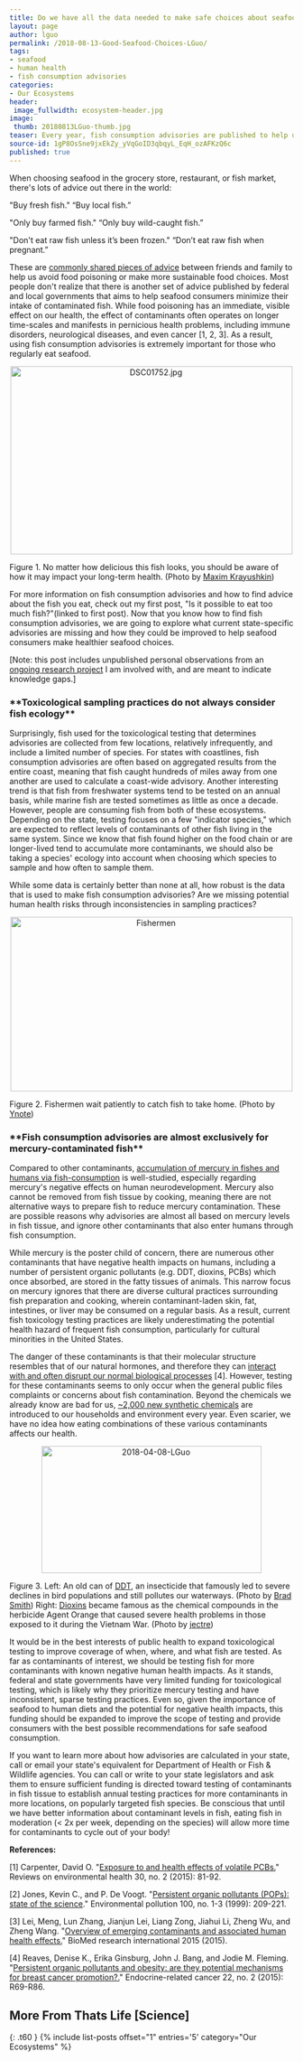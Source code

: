 ```yaml
---
title: Do we have all the data needed to make safe choices about seafood?
layout: page
author: lguo
permalink: /2018-08-13-Good-Seafood-Choices-LGuo/
tags:
- seafood
- human health
- fish consumption advisories
categories:
- Our Ecosystems
header:
 image_fullwidth: ecosystem-header.jpg
image:
 thumb: 20180813LGuo-thumb.jpg
teaser: Every year, fish consumption advisories are published to help us make healthy seafood choices, but how good is the data used to construct these advisories?
source-id: 1gP8OsSne9jxEkZy_yVqGoID3qbqyL_EqH_ozAFKzQ6c
published: true
---
```

When choosing seafood in the grocery store, restaurant, or fish market, there's lots of advice out there in the world:

"Buy fresh fish."  “Buy local fish.”

"Only buy farmed fish." “Only buy wild-caught fish.”

"Don't eat raw fish unless it’s been frozen." “Don’t eat raw fish when pregnant.”

These are [commonly shared pieces of advice](https://www.fda.gov/food/resourcesforyou/consumers/ucm077331.htm) between friends and family to help us avoid food poisoning or make more sustainable food choices. Most people don't realize that there is another set of advice published by federal and local governments that aims to help seafood consumers minimize their intake of contaminated fish. While food poisoning has an immediate, visible effect on our health, the effect of contaminants often operates on longer time-scales and manifests in pernicious health problems, including immune disorders, neurological diseases, and even cancer [1, 2, 3]. As a result, using fish consumption advisories is extremely important for those who regularly eat seafood. 

<center><a data-flickr-embed="true"  href="https://www.flickr.com/photos/147842775@N07/35055672773/in/photolist-VpKucg-WDhuuK-WDhgiV-WrCCCM-mBi37-VpKmJF-qLxt1r-bEBxih-5hHb3j-2qELLe-7byjMy-3URHPS-7bygtu-GG9TG-6EFwx7-a2TtfC-4HAopD-2QjkaD-3URGyo-4GEGX-CbjYw-7byijL-eiUfX-SiHor4-3URH3U-99EHwG-jBLrG5-VpLKSH-9vsdU7-9UnFG6-ax5e8w-5B1R1C-jBLs7J-9LzYXK-24BkKvW-F1EwfP-5AjCuk-RL4m2W-217cyfR-boRKCW-jTtPmV-8cYAgL-sUujW-6nWgY4-VpKpyP-8H9V1-dUPb3N-h1d9iW-jYSvk-dpSa74" title="DSC01752.jpg"><img src="https://farm5.staticflickr.com/4233/35055672773_9e80e64103.jpg" width="500" height="333" alt="DSC01752.jpg"></a><script async src="//embedr.flickr.com/assets/client-code.js" charset="utf-8"></script></center>

Figure 1. No matter how delicious this fish looks, you should be aware of how it may impact your long-term health. (Photo by [Maxim Krayushkin](https://www.flickr.com/photos/147842775@N07/))

For more information on fish consumption advisories and how to find advice about the fish you eat, check out my first post, "Is it possible to eat too much fish?"(linked to first post). Now that you know how to find fish consumption advisories, we are going to explore what current state-specific advisories are missing and how they could be improved to help seafood consumers make healthier seafood choices. 

[Note: this post includes unpublished personal observations from an [ongoing research project](https://www.sesync.org/project/may-2017-rfp-s-e-synthesis-research-for-graduate-students/urban-ecologies-of-vulnerability) I am involved with, and are meant to indicate knowledge gaps.]

<h3>**Toxicological sampling practices do not always consider fish ecology**</h3>

Surprisingly, fish used for the toxicological testing that determines advisories are collected from few locations, relatively infrequently, and include a limited number of species. For states with coastlines, fish consumption advisories are often based on aggregated results from the entire coast, meaning that fish caught hundreds of miles away from one another are used to calculate a coast-wide advisory. Another interesting trend is that fish from freshwater systems tend to be tested on an annual basis, while marine fish are tested sometimes as little as once a decade. However, people are consuming fish from both of these ecosystems. Depending on the state, testing focuses on a few "indicator species," which are expected to reflect levels of contaminants of other fish living in the same system. Since we know that fish found higher on the food chain or are longer-lived tend to accumulate more contaminants, we should also be taking a species' ecology into account when choosing which species to sample and how often to sample them. 

While some data is certainly better than none at all, how robust is the data that is used to make fish consumption advisories? Are we missing potential human health risks through inconsistencies in sampling practices?

<center><a data-flickr-embed="true"  href="https://www.flickr.com/photos/60704156@N04/6690530769/in/photolist-bcdHGM-o9uXao-bwugKk-4jpmDe-pS2eAU-qZoqYe-FGVxTC-ri2XEy-nzfZp2-r9HDGi-9aYMfB-24fm2VX-WMYy3M-b4wXuV-6qDoaX-zJ1Fw-dfRrG2-RfskuJ-584F6s-b8bXo-riG2ZQ-SkYtL1-ERKiob-bY4MsN-79ikJF-CUuCrY-rAfgdt-2tnRBg-UfGTY-YkoZ2k-rxXPcA-9tEcC3-7kUxim-48n1am-H8cA8M-sq8Le-quatW2-ih6Gth-EQ9uj-55GH3-qDfLUG-5XrJTx-pkJMSf-rxXr1w-riEzkh-rA9kEJ-8VmqoT-anLRHj-seiYbr-9Q6kQ" title="Fishermen"><img src="https://farm8.staticflickr.com/7033/6690530769_f26b9f8086.jpg" width="500" height="309" alt="Fishermen"></a><script async src="//embedr.flickr.com/assets/client-code.js" charset="utf-8"></script></center>

Figure 2. Fishermen wait patiently to catch fish to take home. (Photo by [Ynote](https://www.flickr.com/photos/60704156@N04/))

<h3>**Fish consumption advisories are almost exclusively for mercury-contaminated fish**</h3>

Compared to other contaminants, [accumulation of mercury in fishes and humans via fish-consumption](http://thatslifesci.com/2016-08-15-The-Mercurial-Path-of-Mercury-through-Ecosystems-HBroadley/) is well-studied, especially regarding mercury's negative effects on human neurodevelopment. Mercury also cannot be removed from fish tissue by cooking, meaning there are not alternative ways to prepare fish to reduce mercury contamination. These are possible reasons why advisories are almost all based on mercury levels in fish tissue, and ignore other contaminants that also enter humans through fish consumption. 

While mercury is the poster child of concern, there are numerous other contaminants that have negative health impacts on humans, including a number of persistent organic pollutants (e.g. DDT, dioxins, PCBs) which once absorbed, are stored in the fatty tissues of animals. This narrow focus on mercury ignores that there are diverse cultural practices surrounding fish preparation and cooking, wherein contaminant-laden skin, fat, intestines, or liver may be consumed on a regular basis. As a result, current fish toxicology testing practices are likely underestimating the potential health hazard of frequent fish consumption, particularly for cultural minorities in the United States.

The danger of these contaminants is that their molecular structure resembles that of our natural hormones, and therefore they can [interact with and often disrupt our normal biological processes](https://www.ncbi.nlm.nih.gov/pmc/articles/PMC4352112/) [4]. However, testing for these contaminants seems to only occur when the general public files complaints or concerns about fish contamination. Beyond the chemicals we already know are bad for us, [~2,000 new synthetic chemicals](https://ntp.niehs.nih.gov/about/) are introduced to our households and environment every year. Even scarier, we have no idea how eating combinations of these various contaminants affects our health. 

<center><a data-flickr-embed="true"  href="https://www.flickr.com/photos/139839751@N06/41348281021/in/dateposted-friend/" title="2018-04-08-LGuo"><img src="https://farm1.staticflickr.com/814/41348281021_a8e42c5099.jpg" width="390" height="225" alt="2018-04-08-LGuo"></a><script async src="//embedr.flickr.com/assets/client-code.js" charset="utf-8"></script></center>

Figure 3. Left: An old can of [DDT](https://www.epa.gov/ingredients-used-pesticide-products/ddt-brief-history-and-status), an insecticide that famously led to severe declines in bird populations and still pollutes our waterways. (Photo by [Brad Smith](https://www.flickr.com/photos/57402879@N00/)) Right: [Dioxins](https://www.epa.gov/dioxin/learn-about-dioxin) became famous as the chemical compounds in the herbicide Agent Orange that caused severe health problems in those exposed to it during the Vietnam War. (Photo by [jectre](https://www.flickr.com/photos/jectre/))

It would be in the best interests of public health to expand toxicological testing to improve coverage of when, where, and what fish are tested. As far as contaminants of interest, we should be testing fish for more contaminants with known negative human health impacts. As it stands, federal and state governments have very limited funding for toxicological testing, which is likely why they prioritize mercury testing and have inconsistent, sparse testing practices. Even so, given the importance of seafood to human diets and the potential for negative health impacts, this funding should be expanded to improve the scope of testing and provide consumers with the best possible recommendations for safe seafood consumption. 

If you want to learn more about how advisories are calculated in your state, call or email your state's equivalent for Department of Health or Fish & Wildlife agencies. You can call or write to your state legislators and ask them to ensure sufficient funding is directed toward testing of contaminants in fish tissue to establish annual testing practices for more contaminants in more locations, on popularly targeted fish species. Be conscious that until we have better information about contaminant levels in fish, eating fish in moderation (< 2x per week, depending on the species) will allow more time for contaminants to cycle out of your body!

**References:**

[1] Carpenter, David O. "[Exposure to and health effects of volatile PCBs.](https://www.ncbi.nlm.nih.gov/pubmed/25822318)" Reviews on environmental health 30, no. 2 (2015): 81-92.

[2] Jones, Kevin C., and P. De Voogt. "[Persistent organic pollutants (POPs): state of the science](https://www-sciencedirect-com.silk.library.umass.edu/science/article/pii/S0269749199000986)." Environmental pollution 100, no. 1-3 (1999): 209-221. 

[3] Lei, Meng, Lun Zhang, Jianjun Lei, Liang Zong, Jiahui Li, Zheng Wu, and Zheng Wang. "[Overview of emerging contaminants and associated human health effects.](https://www.hindawi.com/journals/bmri/2015/404796/)" BioMed research international 2015 (2015).

[4] Reaves, Denise K., Erika Ginsburg, John J. Bang, and Jodie M. Fleming. "[Persistent organic pollutants and obesity: are th](https://www.ncbi.nlm.nih.gov/pmc/articles/PMC4352112/)[ey potential mechanisms for breast cancer promotion?.](https://www.ncbi.nlm.nih.gov/pmc/articles/PMC4352112/)" Endocrine-related cancer 22, no. 2 (2015): R69-R86.

## More From Thats Life [Science]
{: .t60 }
{% include list-posts offset="1" entries='5' category="Our Ecosystems" %}

